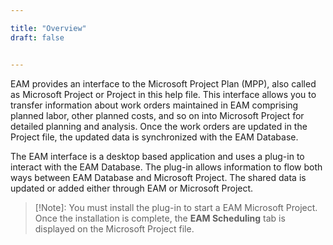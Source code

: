 ```yaml
---

title: "Overview"
draft: false


---
```

EAM provides an interface to the Microsoft Project Plan (MPP), also called as Microsoft Project or Project in this help file. This interface allows you to transfer information about work orders maintained in EAM comprising planned labor, other planned costs, and so on into Microsoft Project for detailed planning and analysis. Once the work orders are updated in the Project file,
the updated data is synchronized with the EAM Database.

The EAM interface is a desktop based application and uses a plug-in to interact with the EAM Database. The plug-in allows information to flow both ways between EAM Database and Microsoft Project. The shared data is updated or added either through EAM or Microsoft Project.

>[!Note]: You must install the plug-in to start a EAM Microsoft Project. Once the installation is complete, the **EAM Scheduling** tab is displayed on the Microsoft Project file.
